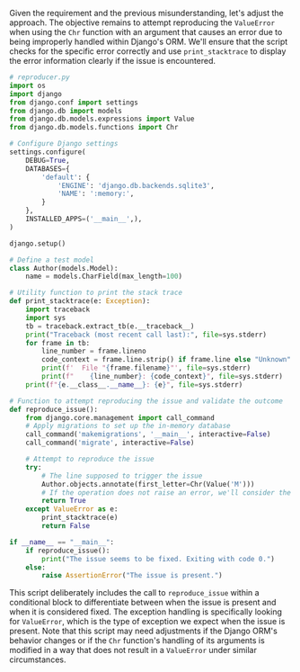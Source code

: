 Given the requirement and the previous misunderstanding, let's adjust the approach. The objective remains to attempt reproducing the `ValueError` when using the `Chr` function with an argument that causes an error due to being improperly handled within Django's ORM. We'll ensure that the script checks for the specific error correctly and use `print_stacktrace` to display the error information clearly if the issue is encountered. 

```python
# reproducer.py
import os
import django
from django.conf import settings
from django.db import models
from django.db.models.expressions import Value
from django.db.models.functions import Chr

# Configure Django settings
settings.configure(
    DEBUG=True,
    DATABASES={
        'default': {
            'ENGINE': 'django.db.backends.sqlite3',
            'NAME': ':memory:',
        }
    },
    INSTALLED_APPS=('__main__',),
)

django.setup()

# Define a test model
class Author(models.Model):
    name = models.CharField(max_length=100)

# Utility function to print the stack trace
def print_stacktrace(e: Exception):
    import traceback
    import sys
    tb = traceback.extract_tb(e.__traceback__)
    print("Traceback (most recent call last):", file=sys.stderr)
    for frame in tb:
        line_number = frame.lineno
        code_context = frame.line.strip() if frame.line else "Unknown"
        print(f'  File "{frame.filename}"', file=sys.stderr)
        print(f"    {line_number}: {code_context}", file=sys.stderr)
    print(f"{e.__class__.__name__}: {e}", file=sys.stderr)

# Function to attempt reproducing the issue and validate the outcome
def reproduce_issue():
    from django.core.management import call_command
    # Apply migrations to set up the in-memory database
    call_command('makemigrations', '__main__', interactive=False)
    call_command('migrate', interactive=False)

    # Attempt to reproduce the issue
    try:
        # The line supposed to trigger the issue
        Author.objects.annotate(first_letter=Chr(Value('M')))
        # If the operation does not raise an error, we'll consider the issue fixed
        return True
    except ValueError as e:
        print_stacktrace(e)
        return False

if __name__ == "__main__":
    if reproduce_issue():
        print("The issue seems to be fixed. Exiting with code 0.")
    else:
        raise AssertionError("The issue is present.")
```

This script deliberately includes the call to `reproduce_issue` within a conditional block to differentiate between when the issue is present and when it is considered fixed. The exception handling is specifically looking for `ValueError`, which is the type of exception we expect when the issue is present. Note that this script may need adjustments if the Django ORM's behavior changes or if the `Chr` function's handling of its arguments is modified in a way that does not result in a `ValueError` under similar circumstances.